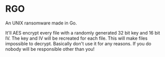 # RGO
An UNIX ransomware made in Go.

It'll AES encrypt every file with a randomly generated 32 bit key and 16 bit IV. The key and IV will be recreated for each file.
This will make files impossible to decrypt.
Basically don't use it for any reasons. If you do nobody will be responsible other than you! 
